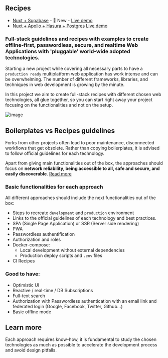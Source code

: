 ## Recipes
* [Nuxt + Supabase](https://github.com/ctwhome/nuxt-supabase) - 🎉 New - [Live demo](https://nuxt-supabase.netlify.app/)
* [Nuxt + Apollo + Hasura + Postgres](https://github.com/NLeSC/nuxt-apollo-hasura) [Live demo](https://nlesc.github.io/nuxt-apollo-hasura/)


### Full-stack guidelines and recipes with examples to create offline-first, passwordless, secure, and realtime Web Applications with 'pluggable' world-wide adopted technologies.

Starting a new project while covering all necessary parts to have a `production ready` multiplatform web application has work intense and can be overwhelming. The number of different frameworks, libraries, and techniques in web development is growing by the minute. 

In this project we aim to create full-stack recipes with different chosen web technologies, all glue together, so you can start right away your project focusing on the functionalities and not on the setup.

![image](https://user-images.githubusercontent.com/4195550/110964549-94fc0280-8353-11eb-8e22-de850a71aa8a.png)


## Boilerplates vs Recipes guidelines
Forks from other projects often lead to poor maintenance, disconnected workflows that get obsolete. Rather than copying boilerplates, it is advised to follow official guidelines for each technology.

Apart from giving main functionalities out of the box, the approaches should focus on **network reliability, being accessible to all, safe and secure, and easily discoverable**. [Read more](https://web.dev/learn/)

### Basic functionalities for each approach
All different approaches should include the next functionalities out of the box:
- Steps to recreate `development` and `production` environment
- Links to the official guidelines of each technology and best practices.
- SPA (Single Page Application) or SSR (Server side rendering)
- PWA 
- Passwordless authentification
- Authorization and roles
- Docker-compose: 
  - Local development without external dependencies
  - Production deploy scripts and `.env` files
- CI Recipes

### Good to have:
- Optimistic UI 
- Reactive / real-time / DB Subscriptions
- Full-text search
- Authorization with Passwordless authentication with an email link and federated login (Google, Facebook, Twitter, Github...)
- Basic offline mode

## Learn more
Each approach requires know-how, it is fundamental to study the chosen technologies as much as possible to accelerate the development process and avoid design pitfalls. 
